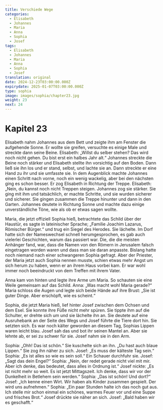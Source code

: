```yaml
---
title: Verschiede Wege
categories:
  - Elisabeth
  - Johannes
  - Maria
  - Anna
  - Sophia
  - Josef
tags:
  - Elisabeth
  - Johannes
  - Maria
  - Anna
  - Sophia
  - Josef
translation: original
date: 2024-12-23T03:00:00.000Z
expirydate: 2025-01-07T03:00:00.000Z
type: sophia
image: images/sophia/chapter23.jpg
weight: 23
next: 24
---
```


# Kapitel 23



Elisabeth nahm Johannes aus dem Bett und zeigte ihm am Fenster die aufgehende Sonne.
Er wollte sie greifen, versuchte es einige Male und streckte dann seine Beine.
Elisabeth: „Willst du selber stehen?
Das wird noch nicht gehen.
Du bist erst ein halbes Jahr alt.“
Johannes streckte die Beine noch stärker und Elisabeth stellte ihn vorsichtig auf den Boden.
Dann ließ sie ihn los und er stand, selbst, und lachte sie an.
Dann streckte er eine Hand zu ihr und sie umfasste sie.
In dem Augenblick machte Johannes einen Schritt nach vorne, noch ein wenig wackelig, aber bei den nächsten ging es schon besser.
Er zog Elisabeth in Richtung der Treppe.
Elisabeth: „Nein, du kannst noch nicht Treppen steigen.
Johannes zog sie stärker.
Sie ging mit ihm und tatsächlich, er machte Schritte, und sie wurden sicherer und sicherer.
Sie gingen zusammen die Treppe hinunter und dann in den Garten.
Johannes deutete in Richtung Sonne und machte dazu einige unverständliche Töne, wie als ob er etwas sagen wollte.

Maria, die jetzt offiziell Sophia hieß, betrachtete das Schild über der Haustür, es sagte in lateinischer Sprache; „Familie Joachim Lazarus, Römischer Bürger.“
und trug ein Siegel des Herodes.
Sie lächelte.
Im Dorf hatte sich der Nameswechsel schnell herumgesprochen, es gab auch vielerlei Geschichten, warum das passiert war.
Die, die die meisten Anhänger fand, war, dass die Namen von den Römern in Jerusalem falsch eingetragen worden waren und dass man sie daran anpasste.
Bislang hatte noch niemand nach einer schwangeren Sophia gefragt.
Aber der Priester, der Maria jetzt auch Sophia nennen musste, schien etwas mehr Angst um sich herum zu haben, wenn er an ihrem Haus vorbei kam.
Er war wohl immer noch beeindruckt von dem Treffen mit ihrem Vater.

Anna kam von hinten und legte ihre Arme um Maria.
So schauten sie eine Weile gemeinsam auf das Schild.
Anna: „Was macht wohl Maria gerade?“
Maria schloss die Augen und legte sich beide Hände auf ihre Brust: „Sie ist guter Dinge.
Aber erschöpft, wie es scheint.“

Sophia, die jetzt Maria hieß, lief hinter Josef zwischen dem Ochsen und dem Esel.
Sie konnte ihre Füße nicht mehr spüren.
Sie tippte ihm auf die Schulter, er drehte sich um und sie lächelte ihn an.
Sie deutete auf eine Ausruhebank an der Seite des Wegs und Josef führte die Tiere dort hin.
Sie setzten sich.
Es war noch kälter geworden an diesem Tag, Sophias Lippen waren leicht blau.
Josef sah das und bot ihr seinen Mantel an.
Aber sie lehnte ab, er sei zu schwer für sie.
Josef nahm sie in den Arm.

Sophia: „Ohh! Das ist schön.“
Sie kuschelte sich an ihn.
„Du hast auch blaue Lippen.“
Sie zog ihn näher zu sich.
Josef: „Es muss der kälteste Tag sein.“
Sophia: „Es ist alles so wie es sein soll.“
Ein Schauer durchfuhr sie.
Josef: „Sagt das dein Engel?“
Sophia: „Nein, der redet gerade nicht viel mit mir.
Aber ich denke, das bedeutet, dass alles in Ordnung ist.“
Josef nickte: „Es ist nicht mehr so weit.
Es ist jetzt Mittagszeit.
Ich denke, dass wir vor der Dunkelheit in Betlehem sein werden.“
Sophia: „Das ist schön! Und dort?“
Josef: „Ich kenne einen Wirt.
Wir haben als Kinder zusammen gespielt.
Der wird uns aufnehmen.“
Sophia: „Ein paar Stunden halte ich das noch gut aus.
Ich stelle mir schon einmal ein schönes, warmes Feuer vor und eine Suppe und frisches Brot.“
Josef drückte sie näher an sich.
Josef: „Bald haben wir es geschafft.“
